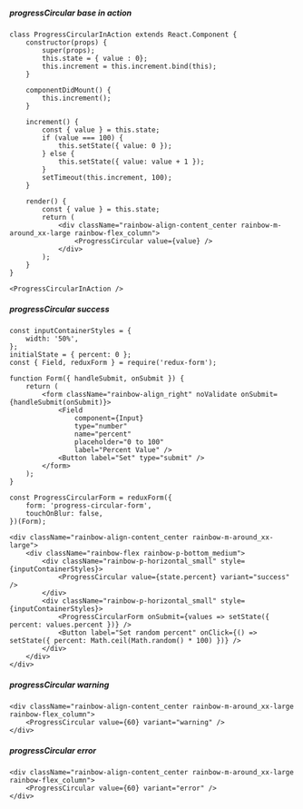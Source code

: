 ##### progressCircular base in action

    class ProgressCircularInAction extends React.Component {
        constructor(props) {
            super(props);
            this.state = { value : 0};
            this.increment = this.increment.bind(this);
        }

        componentDidMount() {
            this.increment();
        }

        increment() {
            const { value } = this.state;
            if (value === 100) {
                this.setState({ value: 0 });
            } else {
                this.setState({ value: value + 1 });
            }
            setTimeout(this.increment, 100);
        }

        render() {
            const { value } = this.state;
            return (
                <div className="rainbow-align-content_center rainbow-m-around_xx-large rainbow-flex_column">
                    <ProgressCircular value={value} />
                </div>
            );
        }
    }

    <ProgressCircularInAction />

##### progressCircular success

    const inputContainerStyles = {
        width: '50%',
    };
    initialState = { percent: 0 };
    const { Field, reduxForm } = require('redux-form');

    function Form({ handleSubmit, onSubmit }) {
        return (
            <form className="rainbow-align_right" noValidate onSubmit={handleSubmit(onSubmit)}>
                <Field
                    component={Input}
                    type="number"
                    name="percent"
                    placeholder="0 to 100"
                    label="Percent Value" />
                <Button label="Set" type="submit" />
            </form>
        );
    }

    const ProgressCircularForm = reduxForm({
        form: 'progress-circular-form',
        touchOnBlur: false,
    })(Form);

    <div className="rainbow-align-content_center rainbow-m-around_xx-large">
        <div className="rainbow-flex rainbow-p-bottom_medium">
            <div className="rainbow-p-horizontal_small" style={inputContainerStyles}>
                <ProgressCircular value={state.percent} variant="success" />
            </div>
            <div className="rainbow-p-horizontal_small" style={inputContainerStyles}>
                <ProgressCircularForm onSubmit={values => setState({ percent: values.percent })} />
                <Button label="Set random percent" onClick={() => setState({ percent: Math.ceil(Math.random() * 100) })} />
            </div>
        </div>
    </div>

##### progressCircular warning

    <div className="rainbow-align-content_center rainbow-m-around_xx-large rainbow-flex_column">
        <ProgressCircular value={60} variant="warning" />
    </div>

##### progressCircular error

    <div className="rainbow-align-content_center rainbow-m-around_xx-large rainbow-flex_column">
        <ProgressCircular value={60} variant="error" />
    </div>
